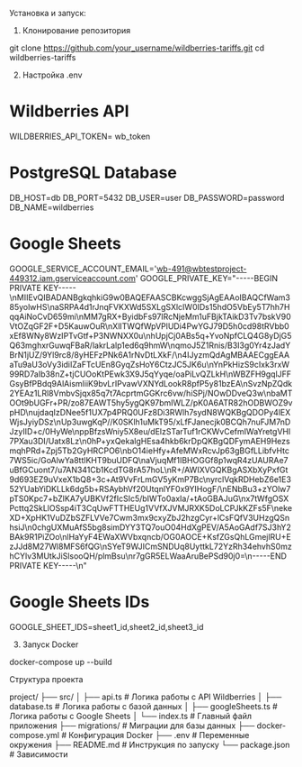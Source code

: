 Установка и запуск:

1. Клонирование репозитория

git clone https://github.com/your_username/wildberries-tariffs.git
cd wildberries-tariffs

2. Настройка .env

# Wildberries API
WILDBERRIES_API_TOKEN= wb_token

# PostgreSQL Database
DB_HOST=db
DB_PORT=5432
DB_USER=user
DB_PASSWORD=password
DB_NAME=wildberries

# Google Sheets
GOOGLE_SERVICE_ACCOUNT_EMAIL='wb-491@wbtestproject-449312.iam.gserviceaccount.com'
GOOGLE_PRIVATE_KEY="-----BEGIN PRIVATE KEY-----\nMIIEvQIBADANBgkqhkiG9w0BAQEFAASCBKcwggSjAgEAAoIBAQCfWam385yolwHS\naSRPA4d1rJnqFVKXWd5SXLgSXlcIW0IDs15hdO5VbEy5T7hh7HqqAiNoCvD659mi\nMM7gRX+ByidbFs97IRcNjeMm1uFBjkTAikD3Tv7bskV90VtOZqGF2F+D5KauwOuR\nXlITWQfWpVPlUDi4PwYGJ79D5h0cd98tRVbb0xEf8WNy8WzIPTvGtf+P3NWNXX0u\nhUpjCj0ABs5q+YvoNpfCLQ4G8yDjG5Q63mghxrGuwqFBaR/lakrLalp1ed6q9hmW\nqmoJ5Z1Rnis/B3I3g0Yr4zJadYBrN1jUZ/9Yl9rc8/8yHEFzPNk6A1rNvDtLXkF/\n4IJyzmQdAgMBAAECggEAAaTu9aU3oVy3idiIZaFTcUEn8GyqZsHoY6CtzJC5JK6u\nYnPkHizS9cIxk3rxW99RD7aIb38nZ+tjCUOoKtPEwk3X9J5qYyqe/oaPiLvQZLkH\nWBZFH9gqlJFFGsyBfPBdq9AlAismliiK9bvLrIPvawVXNYdLookR8pfP5y81bzEA\nSvzNpZQdk2YEAz1LRl8VmbvSjqx85q7t7AcprtmGGKrc6vw/hiSPj/NOwDDveQ3w\nbaMTOOt9bUGFr+PR/zo87EAWT5hy5ygQK97bmIWLZ/pK0A6ATR82hODBWOZ9vpHD\nujdaqIzDNee5f1UX7p4PRQ0UFz8Di3RWlh7sydN8WQKBgQDOPy4lEXWjsJyiyDSz\nUp3uwgKqP//K0SKlh1uMkT95/xLfFJanecjk0BCQh7nuFJM7nDJzyIID+c/0HyWe\nppBfzsWniy5X8eu/dElzSTarTuf1rCKWvCefmIWaYretgVHl7PXau3DI/Uatx8Lz\n0hP+yxQekalgHEsa4hkb6krDpQKBgQDFymAEH9HezsmqhPRd+Zpj5Tb2GyHRCPO6\nbO14ieHfy+AfeMWxRcvJp63gBGfLLibfvHtc7WS5ic/GoAlwYa8ttlKHT9buUDFQ\naVjuqMf1IBHOGGf8p1wqR4zUAURAe7uBfGCuont7/u7AN341Cb1KcdTG8rA57hoL\nR+/AWIXVGQKBgASXbXyPxfGt9d693EZ9uVxeX1bQ8+3c+At9VvFrLmGV5yKmP7Bc\nyrclVqkRDHebZ6e1E352YUabYiDKLLk6dg5b+RSAybhVf20UtqnlYF0x9YIHogF/\nENbBu3+zYOlw7pTS0Kpc7+bZlKA7yUBKVf2fIcSIc5/bIWTo0axIa/+tAoGBAJuG\nx7tWfgOSXPcttq2SkLlOSsp4iT3CqUwFTTHEUg1VVfXJVMJRXK5DoLCPJkKZFs5F\nekeXD+XpHK1VuDZbSZFLVVe7Cwm3mx9cxyZbJ2hzgCyr+lCsFQfV3UHzgQSnhsiJ\n0chgUXMuAfS5bg8simDYY3TQ7ouO04HdXgPEV/A5AoGAdf7SJ3hY2BAk9R1PiZOo\nlHaYyF4EWaXWVbxqncb/OG0AOCE+KsfZGsQhLGmejlRU+EzJJd8M27Wl8MFS6fQG\nSYeT9WJICmSNDUq8UyttkL72YzRh34ehvhS0mzhCYlv3MUtkJiSlsooQH/plmBsu\nr7gGR5ELWaaAruBePSd90j0=\n-----END PRIVATE KEY-----\n"


# Google Sheets IDs
GOOGLE_SHEET_IDS=sheet1_id,sheet2_id,sheet3_id

3. Запуск Docker

docker-compose up --build

Структура проекта

project/
├── src/
│   ├── api.ts          # Логика работы с API Wildberries
│   ├── database.ts     # Логика работы с базой данных
│   ├── googleSheets.ts # Логика работы с Google Sheets
│   └── index.ts        # Главный файл приложения
├── migrations/         # Миграции для базы данных
├── docker-compose.yml  # Конфигурация Docker
├── .env                # Переменные окружения
├── README.md           # Инструкция по запуску
└── package.json        # Зависимости
